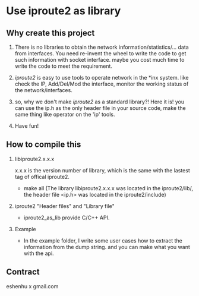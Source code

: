 # Use iproute2 as library

## Why create this project

1. There is no libraries to obtain the network information/statistics/... data from interfaces. 
   You need re-invent the wheel to write the code to get such information with socket interface. maybe you cost much time to write the code to meet the requirement.  

2. _iproute2_ is easy to use tools to operate network in the *inx system. like check the IP, Add/Del/Mod the interface, monitor the working status of the network/interfaces.

3. so, why we don't make _iproute2_ as a standard library?! Here it is! 
   you can use the ip.h as the only header file in your source code, make the same thing like operator on the 'ip' tools.
   
4. Have fun!

## How to compile this

1. libiproute2.x.x.x
   
   x.x.x is the version number of library, which is the same with the lastest tag of offical iproute2.
   - make all (The library libiproute2.x.x.x was located in the iproute2/lib/, the header file <ip.h> was located in the iproute2/include)
   
2. iproute2 "Header files" and "Library file"
   - iproute2_as_lib provide C/C++ API.
   
3. Example
   - In the example folder, I write some user cases how to extract the information from the dump string. and you can make what you want with the api.
   
## Contract    
eshenhu x gmail.com




